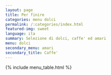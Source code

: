 ```yaml
---
layout: page
title: Per finire
categories: menu dolci
permalink: /:categories/index.html
featured-img: sweet
language: ita
summary: Selezione di dolci, caffe' ed amari
menu: dolci
secondary_menu: amari
secondary_title: Caffe'
---
```


{% include menu_table.html %}














